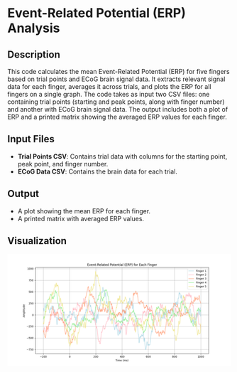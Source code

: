 # **Event-Related Potential (ERP) Analysis**

## **Description**

This code calculates the mean Event-Related Potential (ERP) for five fingers based on trial points and ECoG brain signal data. It extracts relevant signal data for each finger, averages it across trials, and plots the ERP for all fingers on a single graph. The code takes as input two CSV files: one containing trial points (starting and peak points, along with finger number) and another with ECoG brain signal data. The output includes both a plot of ERP and a printed matrix showing the averaged ERP values for each finger.

## **Input Files**

- **Trial Points CSV**: Contains trial data with columns for the starting point, peak point, and finger number.
- **ECoG Data CSV**: Contains the brain data for each trial.

## **Output**

- A plot showing the mean ERP for each finger.
- A printed matrix with averaged ERP values.

## **Visualization**

![ERP Plot](vizualization/finger_erp_mean_graph.png)
